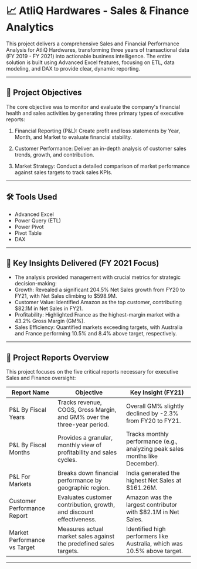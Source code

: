 # 📈 AtliQ Hardwares - Sales & Finance Analytics
This project delivers a comprehensive Sales and Financial Performance Analysis for AtliQ Hardwares, transforming three years of transactional data (FY 2019 - FY 2021) into actionable business intelligence. The entire solution is built using Advanced Excel features, focusing on ETL, data modeling, and DAX to provide clear, dynamic reporting.

---

## 🎯 Project Objectives
The core objective was to monitor and evaluate the company's financial health and sales activities by generating three primary types of executive reports:

1. Financial Reporting (P&L): Create profit and loss statements by Year, Month, and Market to evaluate financial stability.

2. Customer Performance: Deliver an in-depth analysis of customer sales trends, growth, and contribution.

3. Market Strategy: Conduct a detailed comparison of market performance against sales targets to track sales KPIs.

---

## 🛠️ Tools Used
- Advanced Excel
- Power Query (ETL)
- Power Pivot
- Pivot Table
- DAX

---

## 📌 Key Insights Delivered (FY 2021 Focus)
- The analysis provided management with crucial metrics for strategic decision-making:
- Growth: Revealed a significant 204.5% Net Sales growth from FY20 to FY21, with Net Sales climbing to $598.9M.
- Customer Value: Identified Amazon as the top customer, contributing $82.1M in Net Sales in FY21.
- Profitability: Highlighted France as the highest-margin market with a 43.2% Gross Margin (GM%).
- Sales Efficiency: Quantified markets exceeding targets, with Australia and France performing 10.5% and 8.4% above target, respectively.

---

## 📄 Project Reports Overview
This project focuses on the five critical reports necessary for executive Sales and Finance oversight:

| Report Name | Objective |	Key Insight (FY21) |
|-------------|--------------|----------------------|
| P&L By Fiscal Years	| Tracks revenue, COGS, Gross Margin, and GM% over the three-year period.	| Overall GM% slightly declined by -2.3% from FY20 to FY21. |
| P&L By Fiscal Months |	Provides a granular, monthly view of profitability and sales cycles. |	Tracks monthly performance (e.g., analyzing peak sales months like December). |
| P&L For Markets |	Breaks down financial performance by geographic region.	| India generated the highest Net Sales at $161.26M. |
| Customer Performance Report	| Evaluates customer contribution, growth, and discount effectiveness.	| Amazon was the largest contributor with $82.1M in Net Sales. |
| Market Performance vs Target |	Measures actual market sales against the predefined sales targets.	| Identified high performers like Australia, which was 10.5% above target. |

---
